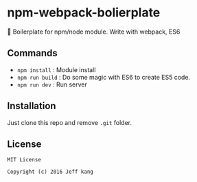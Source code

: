# npm-webpack-bolierplate
:page_with_curl: Boilerplate for npm/node module. Write with webpack, ES6

## Commands
* `npm install` : Module install
* `npm run build` : Do some magic with ES6 to create ES5 code.
* `npm run dev` : Run server

## Installation
Just clone this repo and remove `.git` folder.

## License
```
MIT License

Copyright (c) 2016 Jeff kang
```
